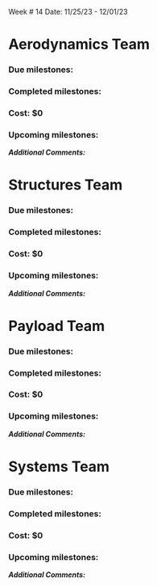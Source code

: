 
Week # 14 Date: 11/25/23    -    12/01/23

  

# Aerodynamics Team

### Due milestones:

### Completed milestones:

### Cost: $0

### Upcoming milestones:

***Additional Comments:***

  

# Structures Team

### Due milestones:

### Completed milestones:

### Cost: $0

### Upcoming milestones:

***Additional Comments:***

  

# Payload Team

### Due milestones:

### Completed milestones:

### Cost: $0

### Upcoming milestones:

***Additional Comments:***

  

# Systems Team

### Due milestones:

### Completed milestones:

### Cost: $0

### Upcoming milestones:

***Additional Comments:***
